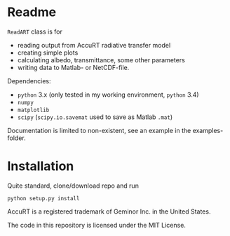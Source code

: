 # Readme

``ReadART`` class is for

 - reading output from AccuRT radiative transfer model
 - creating simple plots
 - calculating albedo, transmittance, some other parameters
 - writing data to Matlab- or NetCDF-file.

Dependencies:

 - ``python`` 3.x (only tested in my working environment, ``python`` 3.4) 
 - ``numpy``
 - ``matplotlib``
 - ``scipy`` (``scipy.io.savemat`` used to save as Matlab ``.mat``)


Documentation is limited to non-existent, see an example in the examples-folder.

# Installation

Quite standard, clone/download repo and run

    python setup.py install




AccuRT is a registered trademark of Geminor Inc. in the United States.

The code in this repository is licensed under the MIT License.
